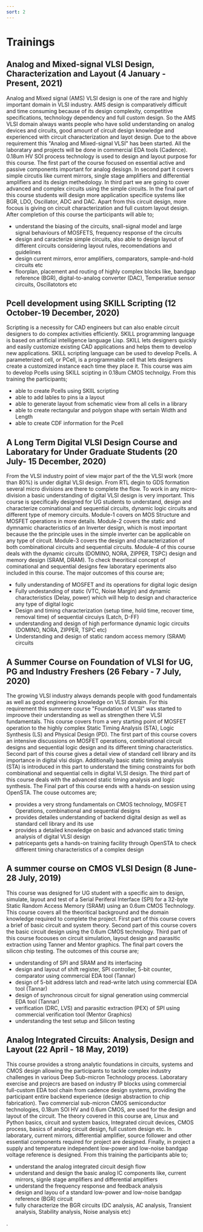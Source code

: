 ```yaml
---
sort: 2
---
```


# Trainings 

## Analog and Mixed-signal VLSI Design, Characterization and Layout (4 January - Present, 2021)

Analog and Mixed signal (AMS) VLSI design is one of the rare and highly important domain in VLSI industry. AMS design is comparatively difficult and time consuming because of its design complexity, competitive specifications, technology dependency and full custom design. So the AMS VLSI domain always wants people who have solid understanding on analog devices and circuits, good amount of circuit design knowledge and experienced with circuit characterization and layot design. Due to the above requirement this "Analog and Mixed-signal VLSI" has been started. All the laboratary and projects will be done in commercial EDA tools (Cadence). 0.18um HV SOI process technology is used to design and layout purpose for this course. The first part of the course focused on essential active and passive components important for analog desisgn. In second part it covers simple circutis like current mirrors, single stage amplifiers and differential amplifiers and its design methedology. In third part we are going to cover advanced and complex circuits using the simple circuits. In the final part of this course students will design more application specifice systems like BGR, LDO, Oscillator, ADC and DAC. Apart from this circuit design, more focous is giving on circuit characterization and full custom layout design. After completion of this course the participants will able to;

- understand the biasing of the circuits, snall-signal model and large signal behaviours of MOSFETS, frequency response of the circuits
- design and caracterize simple circuits, also able to design layout of different circuits considering layout rules, recomendations and guidelines
- design current mirrors, error amplifiers, comparators, sample-and-hold circuits etc
- floorplan, placement and routing of highly complex blocks like, bandgap reference (BGR), digital-to-analog converter (DAC), Temperatiue sensor circuits, Oscillatotors etc 

## Pcell development using SKILL Scripting (12 October-19 December, 2020)

Scripting is a necessity for CAD engineers but can also enable circuit designers to do complex activities efficiently. SKILL programming language is based on artificial intelligence language Lisp. SKILL lets designers quickly and easily customize existing CAD applications and helps them to develop new applications. SKILL scripting language can be used to develop Pcells. A parameterized cell, or PCell, is a programmable cell that lets designers create a customized instance each time they place it. This course was aim to develop Pcells using SKILL scipting in 0.18um CMOS technolgy. From this training the participants;

- able to create Pcells using SKIIL scripting
- able to add lables to pins ia a layout
- able to generate layout from schematic view from all cells in a library
- able to create rectangular and polygon shape with sertain Width and Length
- able to create CDF information for the Pcell


## A Long Term Digital VLSI Design Course and Laboratary for Under Graduate Students (20 July- 15 December, 2020)

From the VLSI industry point of view major part of the the VLSI work (more than 80%) is under digital VLSI design. From RTL degin to GDS formation several micro divisions are there to complete the flow. To work in any micro-division a basic understanding of digital VLSI design is very important. This course is specifically designed for UG students to understand, design and characterize cominational and sequential circuits, dynamic logic circuits and different type of memory circuits. Module-1 covers on MOS Structure and MOSFET operations in more details. Module-2 covers the static and dymnamic characteristics of an Inverter design, which is most important because the the principle uses in the simple inverter can be applicable on any type of circuit. Module-3 covers the design and characterization of both combinational circuits and sequential circuits. Module-4 of this course deals with the dynamic circuits (DOMINO, NORA, ZIPPER, TSPC) design and memory design (SRAM, DRAM). To check theoritical concept of cominational and sequential designs few laboratary eperiments also included in this course. The major outcomes of this course are;

- fully understanding of MOSFET and its operations for digital logic design
- Fully undestanding of static (VTC, Noise Margin) and dynamic characteristics (Delay, power) which will help to design and characterice any type of digital logic
- Design and timing characterization (setup time, hold time, recover time, removal time) of sequential circuiys (Latch, D-FF)
- understanding and design of high performance dynamic logic circuits (DOMINO, NORA, ZIPPER, TSPC etc)
- Understanding and design of static random access memory (SRAM) circuits

## A Summer Course on Foundation of VLSI for UG, PG and Industry Freshers (26 Febary - 7 July, 2020)

The growing VLSI industry always demands people with good fundamentals as well as good engineering knowledge on VLSI domain. For this requirement this summere course "Foundation of VLSI" was started to improove their understanding as well as strengthen there VLSI fundamentals. This course covers from a very starting point of MOSFET operation to the highly complex Static Timing Analysis (STA), Logic Synthesis (LS) and Physical Design (PD). The first part of this course covers an intensive discussions on MOSFET operations, combinational circuit designs and sequential logic design and its different timing characteristics. Second part of this course gives a detail view of standard cell library and its importance in digital vlsi dsign. Additionally basic static timing analysis (STA) is introduced in this part to understand the timing constraints for both combinational and sequential cells in digital VLSI design. The third part of this course deals with the advanced static timing analysis and logic synthesis. The Final part of this course ends with a hands-on session using OpenSTA. The couse outcomes are;

- provides a very strong fundamentals on CMOS technology, MOSFET Operations, combinational and sequential designs
- provides detailes understanding of backend digital design as well as standard cell library and its use
- provides a detailed knowledge on basic and advanced static timing analysis of digital VLSI design
- patricepants gets a hands-on training facility through OpenSTA to check different timing characteristics of a complex design

## A summer course on CMOS VLSI Design (8 June- 28 July, 2019)

This course was designed for UG student with a specific aim to design, simulate, layout and test of a Serial Periferal Interface (SPI) for a 32-byte Static Random Access Memory (SRAM) using an 0.6um CMOS Technology. This course covers all the theoritical background and the domain knowledge required to complete the project. First part of this course covers a brief of basic circuit and system theory. Second part of this course covers the basic circuit design using the 0.6um CMOS technology. Third part of this course focouses on circuit simulation, layout design and parasitic extraction using Tanner and Mentor graphics. The final part covers the silicon chip testing. The outcomes of this course are;

- understanding of SPI and SRAM  and its interfacing
- design and layout of shift register, SPI controller, 5-bit counter, comparator using commercial EDA tool (Tannar) 
- design of 5-bit address latch and read-write latch using commercial EDA tool (Tannar)
- design of synchronous circuit for signal generation using commercial EDA tool (Tannar)
- verification (DRC, LVS) and parasitic extraction (PEX) of SPI using commercial verification tool (Mentor Graphics)
- understanding the test setup and Silicon testing

## Analog Integrated Circuits: Analysis, Design and Layout (22 April - 18 May, 2019)

This course provides a strong analytic foundations in circuits, systems and CMOS design allowing the participants to tackle complex industry challenges in various Deep Sub-micron Technology process. Laboratary exercise and projecrs are based on industry IP blocks using commercial full-custom EDA tool chain from cadence design systems, providing the participant entire backend experience (design abstraction to chip fabrication). Two commercial sub-micron CMOS semiconductor technologies, 0.18um SOI HV and 0.6um CMOS, are used for the design and layout of the circuit. The theory covered in this course are, Linux and Python basics, circuit and system basics, Integrated circuit devices, CMOS process, basics of analog circuit design, full custom design etc. In laboratary, current mirrors, differential amplifier, source follower and other essential components required for project are designed. Finally, in project a supply and temperature independent low-power and low-noise bandgap voltage reference is designed. From this training the participants able to;

- understand the analog integrated circuit desigh flow
- understand and design the basic analog IC components like, current mirrors, signle stage amplifiers and differential amplifiers
- understand the frequency response and feedback analysis
- design and layou of a standard low-power and low-noise bandgap reference (BGR) circuit
- fully characterize the BGR circuits (DC analysis, AC analysis, Transient analysis, Stability analysis, Noise analysis etc)

.
